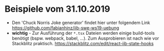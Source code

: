 # Beispiele vom 31.10.2019
 
- Den 'Chuck Norris Joke generator' findet hier unter folgendem Link  https://github.com/fabianhinz/iib-swe-ws19-uebung
- **wichtig** - Zur Ausführung der `*.tsx` Dateien werden einige build-tools benötigt (bspw. webpack, babel, ...). Zum Ausprobieren ist nach wie vor Stackblitz praktisch. https://stackblitz.com/edit/react-iib-state-hooks